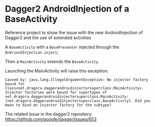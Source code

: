 # Dagger2 AndroidInjection of a BaseActivity
Reference project to show the issue with the new AndroidInjection of Dagger2 and the use of extended activities

A `BaseActivity` with a `BasePresenter` injected through the `AndriondInjection.inject`;

Then a `MainActivity` extends the `BaseActivity`.

Launching the MainActivity will raise this exception:

`Caused by: java.lang.IllegalArgumentException: No injector factory bound for Class<net.dragora.daggerandroidinjectorsuperclass.MainActivity>. Injector factories were bound for supertypes of net.dragora.daggerandroidinjectorsuperclass.MainActivity: [net.dragora.daggerandroidinjectorsuperclass.BaseActivity]. Did you mean to bind an injector factory for the subtype?`


The related issue in the dagger2 repository: https://github.com/google/dagger/issues/653
